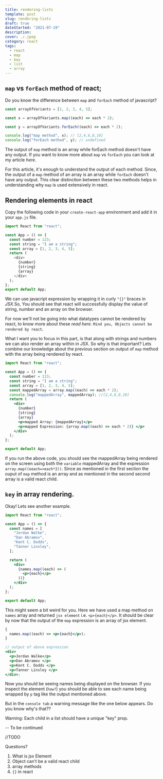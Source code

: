 ```yaml
---
title: rendering-lists
template: post
slug: rendering-lists
draft: true
dateStarted: "2021-07-19"
description:
cover: ./.jpeg
category: react
tags:
  - react
  - map
  - key
  - list
  - array
---
```


## `map` vs `forEach` method of react;

Do you know the difference between `map` and `forEach` method of javascript?

```javascript
const arrayOfVariants = [1, 2, 3, 4, 5];

const x = arrayOfVariants.map((each) => each * 2);

const y = arrayOfVariants.forEach((each) => each * 2);

console.log("map method", x); // [2,4,6,8,10]
console.log("forEach method", y); // undefined
```

The output of `map` method is an array while forEach method doesn't have any output. If you want to know more about `map` vs `forEach` you can look at my article _here_.

For this article, it's enough to understand the output of each method. Since, the output of a `map` method of an array is an array while `forEach` doesn't have any output. This clear distinction between these two methods helps in understanding why `map` is used extensively in react.

## Rendering elements in react

Copy the following code in your `create-react-app` environment and add it in your `app.js` file.

```javascript
import React from "react";

const App = () => {
  const number = 123;
  const string = "I am a string";
  const array = [1, 2, 3, 4, 5];
  return (
    <div>
      {number}
      {string}
      {array}
    </div>
  );
};
export default App;
```

We can use javacript expression by wrapping it in curly `"{}"` braces in _JSX_.So, You should see that react will successfully display the value of string, number and an array on the browser.

For now we'll not be going into what datatypes cannot be rendered by react, to know more about these _read here_. `Mind you, Objects cannot be rendered by react`.

What I want you to focus in this part, is that along with strings and numbers we can also render an array within in JSX. So why is that important? Lets combine our knowledge about the previous section on output of `map` method with the array being rendered by react.

```jsx
import React from "react";

const App = () => {
  const number = 123;
  const string = "I am a string";
  const array = [1, 2, 3, 4, 5];
  const mappedArray = array.map((each) => each * 2);
  console.log("mappedArray", mappedArray); //[2,4,6,8,10]
  return (
    <div>
      {number}
      {string}
      {array}
      <p>mapped Array: {mappedArray}</p>
      <p>mapped Expression: {array.map((each) => each * 2)} </p>
    </div>
  );
};

export default App;
```

If you run the above code, you should see the mappedArray being rendered on the screen using both the `variable` mappedArray and the expression `array.map((eeach=>each*2))`. Since as mentioned in the first section the ouput of `map` method is an array and as mentioned in the second second array is a valid react child.

## `key` in array rendering.

Okay! Lets see another example.

```jsx
import React from "react";

const App = () => {
  const names = [
    "Jordan Walke",
    "Dan Abramov",
    "Kent C. Dodds",
    "Tanner Linsley",
  ];

  return (
    <div>
      {names.map((each) => (
        <p>{each}</p>
      ))}
    </div>
  );
};

export default App;
```

This might seem a bit weird for you. Here we have used a map method on `names` array and returned `jsx element` i.e. `<p>{each}</p>`. It should be clear by now that the output of the `map` expression is an array of jsx element.

```jsx
{
  names.map((each) => <p>{each}</p>);
}

// output of above expression
<div>
  <p>Jordan Walke</p>
  <p>Dan Abramov </p>
  <p>Kent C. Dodds </p>
  <p>Tanner Linsley </p>
</div>;
```

Now you should be seeing names being displayed on the browser. If you inspect the element (`how?`) you should be able to see each name being wrapped by `p` tag like the output mentioned above.

But in the `console tab` a warning message like the one below appears. Do you know why's that??

Warning: Each child in a list should have a unique "key" prop.

-- To be continued

//TODO

Questions?

1. What is jsx Element
2. Object can't be a valid react child
3. array methods
4. `{}` in react
